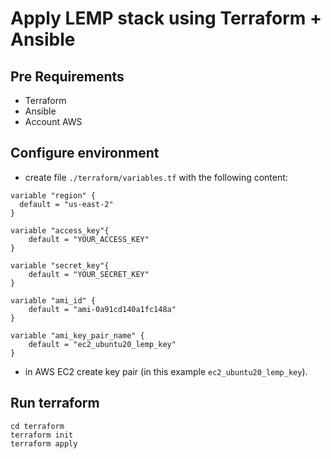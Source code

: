 # Apply LEMP stack using Terraform + Ansible

## Pre Requirements
- Terraform
- Ansible
- Account AWS
  
## Configure environment
- create file `./terraform/variables.tf` with the following content:
```
variable "region" {
  default = "us-east-2"
}

variable "access_key"{
    default = "YOUR_ACCESS_KEY"
}

variable "secret_key"{
    default = "YOUR_SECRET_KEY"
}

variable "ami_id" {
    default = "ami-0a91cd140a1fc148a"
}

variable "ami_key_pair_name" {
    default = "ec2_ubuntu20_lemp_key"
}
```
- in AWS EC2 create key pair (in this example `ec2_ubuntu20_lemp_key`).

## Run terraform

```
cd terraform
terraform init
terraform apply
```